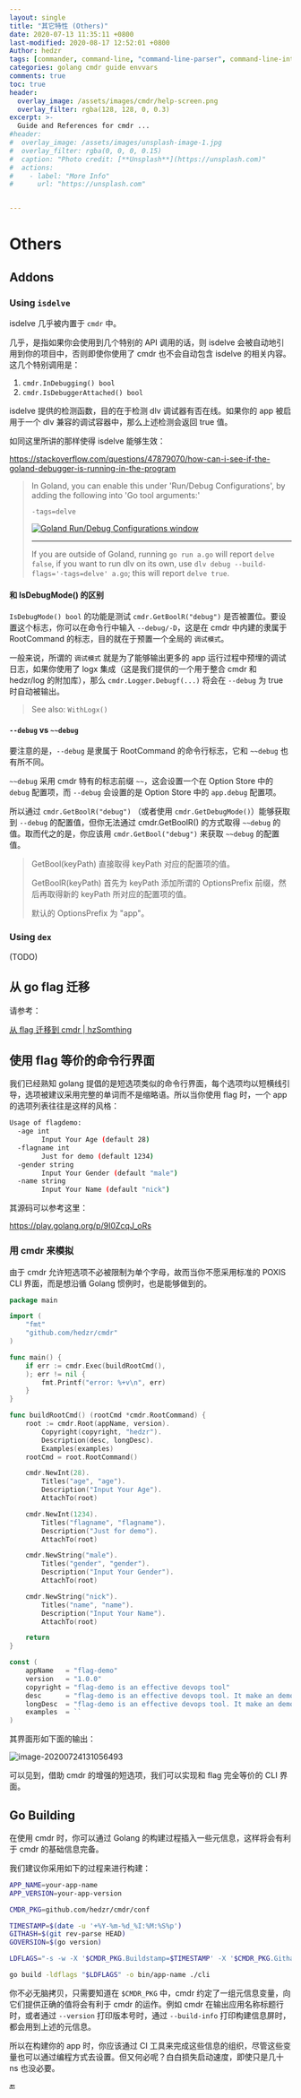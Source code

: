 ```yaml
---
layout: single
title: "其它特性 (Others)"
date: 2020-07-13 11:35:11 +0800
last-modified: 2020-08-17 12:52:01 +0800
Author: hedzr
tags: [commander, command-line, "command-line-parser", command-line-interface,  getops, posix, posix-compatible, hierarchical-configuration, hierarchy, cli, golang]
categories: golang cmdr guide envvars
comments: true
toc: true
header:
  overlay_image: /assets/images/cmdr/help-screen.png
  overlay_filter: rgba(128, 128, 0, 0.3)
excerpt: >-
  Guide and References for cmdr ...
#header:
#  overlay_image: /assets/images/unsplash-image-1.jpg
#  overlay_filter: rgba(0, 0, 0, 0.15)
#  caption: "Photo credit: [**Unsplash**](https://unsplash.com)"
#  actions:
#    - label: "More Info"
#      url: "https://unsplash.com"


---
```




# Others



## Addons

### Using `isdelve`

isdelve 几乎被内置于 `cmdr` 中。

几乎，是指如果你会使用到几个特别的 API 调用的话，则 isdelve 会被自动地引用到你的项目中，否则即使你使用了 cmdr 也不会自动包含 isdelve 的相关内容。这几个特别调用是：

1. `cmdr.InDebugging() bool`
2. `cmdr.IsDebuggerAttached() bool`

isdelve 提供的检测函数，目的在于检测 dlv 调试器有否在线。如果你的 app 被启用于一个 dlv 兼容的调试容器中，那么上述检测会返回 true 值。

如同这里所讲的那样使得 isdelve 能够生效：

https://stackoverflow.com/questions/47879070/how-can-i-see-if-the-goland-debugger-is-running-in-the-program

> In Goland, you can enable this under 'Run/Debug Configurations', by adding the following into 'Go tool arguments:'
>
> ```golang
> -tags=delve
> ```
>
> [![Goland Run/Debug Configurations window](https://i.stack.imgur.com/fPKA2.png)](https://i.stack.imgur.com/fPKA2.png)
>
> ------
>
> If you are outside of Goland, running `go run a.go` will report `delve false`, if you want to run dlv on its own, use `dlv debug --build-flags='-tags=delve' a.go`; this will report `delve true`.





#### 和 IsDebugMode() 的区别

`IsDebugMode() bool` 的功能是测试 `cmdr.GetBoolR("debug")` 是否被置位。要设置这个标志，你可以在命令行中输入 `--debug/-D`，这是在 cmdr 中内建的隶属于 RootCommand 的标志，目的就在于预置一个全局的 `调试模式`。

一般来说，所谓的 `调试模式` 就是为了能够输出更多的 app 运行过程中预埋的调试日志，如果你使用了 logx 集成（这是我们提供的一个用于整合 cmdr 和 hedzr/log 的附加库），那么 `cmdr.Logger.Debugf(...)` 将会在 `--debug` 为 true 时自动被输出。

> See also: `WithLogx()`



#### `--debug` vs `~~debug`

要注意的是，`--debug` 是隶属于 RootCommand 的命令行标志，它和 `~~debug` 也有所不同。

`~~debug` 采用 cmdr 特有的标志前缀 `~~`，这会设置一个在 Option Store 中的 `debug` 配置项，而 `--debug` 会设置的是 Option Store 中的 `app.debug` 配置项。

所以通过 `cmdr.GetBoolR("debug")` （或者使用 `cmdr.GetDebugMode()`）能够获取到 `--debug` 的配置值，但你无法通过 cmdr.GetBoolR() 的方式取得 `~~debug` 的值。取而代之的是，你应该用 `cmdr.GetBool("debug")` 来获取 `~~debug` 的配置值。

> GetBool(keyPath) 直接取得 keyPath 对应的配置项的值。
>
> GetBoolR(keyPath) 首先为 keyPath 添加所谓的 OptionsPrefix 前缀，然后再取得新的 keyPath 所对应的配置项的值。
>
> 默认的 OptionsPrefix 为 "app"。





### Using `dex`

(TODO)





## 从 go flag 迁移

请参考：

 [从 flag 迁移到 cmdr | hzSomthing](https://hedzr.github.io/golang/cmdr/others/cmdr-migrating-from-flag/) 



## 使用 flag 等价的命令行界面

我们已经熟知 golang 提倡的是短选项类似的命令行界面，每个选项均以短横线引导，选项被建议采用完整的单词而不是缩略语。所以当你使用 flag 时，一个 app 的选项列表往往是这样的风格：

```bash
Usage of flagdemo:
  -age int
    	Input Your Age (default 28)
  -flagname int
    	Just for demo (default 1234)
  -gender string
    	Input Your Gender (default "male")
  -name string
    	Input Your Name (default "nick")
```

其源码可以参考这里：

<https://play.golang.org/p/9I0ZcqJ_oRs>





### 用 cmdr 来模拟

由于 cmdr 允许短选项不必被限制为单个字母，故而当你不愿采用标准的 POXIS CLI 界面，而是想沿循 Golang 惯例时，也是能够做到的。

```go
package main

import (
	"fmt"
	"github.com/hedzr/cmdr"
)

func main() {
	if err := cmdr.Exec(buildRootCmd(),
	); err != nil {
		fmt.Printf("error: %+v\n", err)
	}
}

func buildRootCmd() (rootCmd *cmdr.RootCommand) {
	root := cmdr.Root(appName, version).
		Copyright(copyright, "hedzr").
		Description(desc, longDesc).
		Examples(examples)
	rootCmd = root.RootCommand()

	cmdr.NewInt(28).
		Titles("age", "age").
		Description("Input Your Age").
		AttachTo(root)

	cmdr.NewInt(1234).
		Titles("flagname", "flagname").
		Description("Just for demo").
		AttachTo(root)

	cmdr.NewString("male").
		Titles("gender", "gender").
		Description("Input Your Gender").
		AttachTo(root)

	cmdr.NewString("nick").
		Titles("name", "name").
		Description("Input Your Name").
		AttachTo(root)

	return
}

const (
	appName   = "flag-demo"
	version   = "1.0.0"
	copyright = "flag-demo is an effective devops tool"
	desc      = "flag-demo is an effective devops tool. It make an demo application for `cmdr`."
	longDesc  = "flag-demo is an effective devops tool. It make an demo application for `cmdr`."
	examples  = ``
)
```



其界面形如下面的输出：

![image-20200724131056493](https://i.loli.net/2020/07/24/wgFbJzSMeYZ1XNy.png)



可以见到，借助 cmdr 的增强的短选项，我们可以实现和 flag 完全等价的 CLI 界面。









## Go Building

在使用 cmdr 时，你可以通过 Golang 的构建过程插入一些元信息，这样将会有利于 cmdr 的基础信息完备。

我们建议你采用如下的过程来进行构建：

```bash
APP_NAME=your-app-name
APP_VERSION=your-app-version

CMDR_PKG=github.com/hedzr/cmdr/conf

TIMESTAMP=$(date -u '+%Y-%m-%d_%I:%M:%S%p')
GITHASH=$(git rev-parse HEAD)
GOVERSION=$(go version)

LDFLAGS="-s -w -X '$CMDR_PKG.Buildstamp=$TIMESTAMP' -X '$CMDR_PKG.Githash=$GITHASH' -X '$CMDR_PKG.GoVersion=$GOVERSION' -X '$CMDR_PKG.Version=$APP_VERSION' -X '$CMDR_PKG.AppName=$APP_NAME"

go build -ldflags "$LDFLAGS" -o bin/app-name ./cli
```

你不必无脑拷贝，只需要知道在 `$CMDR_PKG` 中，cmdr 约定了一组元信息变量，向它们提供正确的值将会有利于 cmdr 的运作。例如 cmdr 在输出应用名称标题行时，或者通过 `--version` 打印版本号时，通过 `--build-info` 打印构建信息屏时，都会用到上述的元信息。

所以在构建你的 app 时，你应该通过 CI 工具来完成这些信息的组织，尽管这些变量也可以通过编程方式去设置。但又何必呢？白白损失启动速度，即使只是几十 ns 也没必要。











🔚



